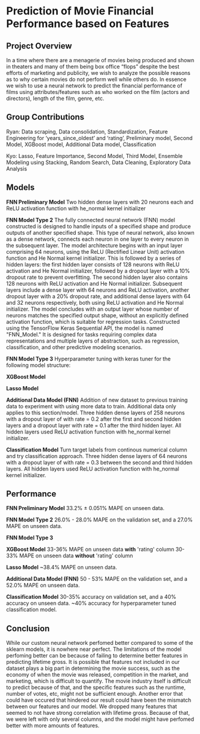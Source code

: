 # Prediction of Movie Financial Performance based on Features

## Project Overview
  In a time where there are a menagerie of movies being produced and shown in theaters and many of them being box office “flops” despite the best efforts of marketing and publicity, we wish to analyze the possible reasons as to why certain movies do not perform well while others do. In essence we wish to use a neural network to predict the financial performance of films using attributes/features such as who worked on the film (actors and directors), length of the film, genre, etc.

## Group Contributions

Ryan: Data scraping, Data consolidation, Standardization, Feature Engineering for ‘years_since_oldest’ and ‘rating’, Preliminary model, Second Model, XGBoost model, Additional Data model, Classification

Kyo: Lasso, Feature Importance, Second Model, Third Model, Ensemble Modeling using Stacking, Random Search, Data Cleaning, Exploratory Data Analysis

## Models
**FNN Preliminary Model**
Two hidden dense layers with 20 neurons each and ReLU activation function with he_normal kernel initializer

**FNN Model Type 2**
The fully connected neural network (FNN) model constructed is designed to handle inputs of a specified shape and produce outputs of another specified shape. This type of neural network, also known as a dense network, connects each neuron in one layer to every neuron in the subsequent layer. The model architecture begins with an input layer comprising 64 neurons, using the ReLU (Rectified Linear Unit) activation function and He Normal kernel initializer. This is followed by a series of hidden layers: the first hidden layer consists of 128 neurons with ReLU activation and He Normal initializer, followed by a dropout layer with a 10% dropout rate to prevent overfitting. The second hidden layer also contains 128 neurons with ReLU activation and He Normal initializer. Subsequent layers include a dense layer with 64 neurons and ReLU activation, another dropout layer with a 20% dropout rate, and additional dense layers with 64 and 32 neurons respectively, both using ReLU activation and He Normal initializer. The model concludes with an output layer whose number of neurons matches the specified output shape, without an explicitly defined activation function, which is suitable for regression tasks. Constructed using the TensorFlow Keras Sequential API, the model is named "FNN_Model." It is designed for tasks requiring complex data representations and multiple layers of abstraction, such as regression, classification, and other predictive modeling scenarios.

**FNN Model Type 3**
Hyperparameter tuning with keras tuner for the following model structure:

**XGBoost Model**

**Lasso Model**

**Additional Data Model (FNN)**
Addition of new dataset to previous training data to experiment with using more data to train. Additional data only applies to this section/model. Three hidden dense layers of 258 neurons with a dropout layer of with rate = 0.2 after the first and second hidden layers and a dropout layer with rate = 0.1 after the third hidden layer. All hidden layers used ReLU activation function with he_normal kernel initializer.

**Classification Model**
Turn target labels from continous numerical column and try classification approach. Three hidden dense layers of 64 neurons with a dropout layer of with rate = 0.3 between the second and third hidden layers. All hidden layers used ReLU activation function with he_normal kernel initializer.

## Performance
**FNN Preliminary Model**
33.2% ± 0.051% MAPE on unseen data.

**FNN Model Type 2**
 26.0% -  28.0% MAPE on the validation set, and a 27.0% MAPE on unseen data. 

 **FNN Model Type 3**

**XGBoost Model**
33-36% MAPE on unseen data **with** 'rating' column
30-33% MAPE on unseen data **without** 'rating' column

**Lasso Model**
~38.4% MAPE on unseen data.

**Additional Data Model (FNN)**
50 - 53% MAPE on the validation set, and a 52.0% MAPE on unseen data.

**Classification Model**
30-35% accuracy on validation set, and a 40% accuracy on unseen data.
~40% accuracy for hyperparameter tuned classification model.

## Conclusion

While our custom neural network perfomed better compared to some of the sklearn models, it is nowhere near perfect. The limitations of the model perfoming better can be because of failing to determine better features in predicting lifetime gross. It is possible that features not included in our dataset plays a big part in determining the movie success, such as the economy of when the movie was released, competition in the market, and marketing, which is difficult to quantify. The movie industry itself is difficult to predict because of that, and the specific features such as the runtime, number of votes, etc, might not be sufficient enough. Another error that could have occured that hindered our result could have been the mismatch between our features and our model. We dropped many features that seemed to not have strong correlation with lifetime gross. Because of that, we were left with only several columns, and the model might have perfomed better with more amounts of features.
